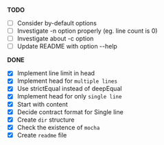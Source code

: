 **TODO**

- [ ] Consider by-default options
- [ ] Investigate -n option properly (eg. line count is 0)
- [ ] Investigate about -c option
- [ ] Update README with option --help

**DONE**

- [x] Implement line limit in head
- [x] Implement head for `multiple lines`
- [x] Use strictEqual instead of deepEqual
- [x] Implement head for only `single line`
- [x] Start with content
- [x] Decide contract format for Single line
- [x] Create `dir` structure
- [x] Check the existence of `mocha`
- [x] Create `readme` file